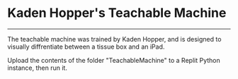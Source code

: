 # Kaden Hopper's Teachable Machine
---
The teachable machine was trained by Kaden Hopper, and is designed to visually diffrentiate between a tissue box and an iPad. 

Upload the contents of the folder "TeachableMachine" to a Replit Python instance, then run it.
